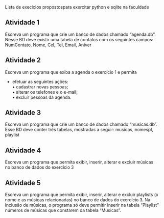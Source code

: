 Lista de execicios propostospara exercitar python e sqlite na faculdade </br>
## Atividade 1 
 Escreva um programa que crie um banco de dados chamado “agenda.db”. Nesse BD deve existir uma tabela de contatos com os seguintes campos: NumContato, Nome, Cel, Tel, Email, Aniver
## Atividade 2 
Escreva um programa que exiba a agenda o exercício 1 e permita</br>
- efetuar as seguintes ações: </br>
• cadastrar novas pessoas;</br>
• alterar os telefones e o e-mail;</br>
• excluir pessoas da agenda.</br>
## Atividade 3
Escreva um programa que crie um banco de dados chamado “musicas.db”. Esse BD deve conter três tabelas, mostradas a seguir: musicas, nomespl, playlist
## Atividade 4
Escreva um programa que permita exibir, inserir, alterar e excluir músicas no banco de dados do exercício 3
## Atividade 5 
Escreva um programa que permita exibir, inserir, alterar e excluir playlists (o nome e as músicas relacionadas) no banco de dados do exercício 3. 
Na inclusão de músicas, o programa só deve permitir inserir na tabela “Playlist” números de músicas que constarem da tabela “Musicas”.
